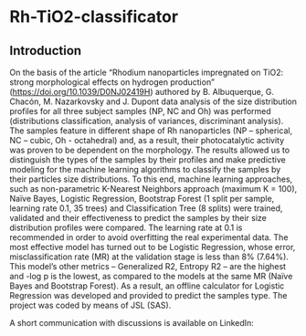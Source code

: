 # Rh-TiO2-classificator

## Introduction

On the basis of the article “Rhodium nanoparticles impregnated on TiO2: strong morphological effects on hydrogen production” (https://doi.org/10.1039/D0NJ02419H) authored by B. Albuquerque, G. Chacón, M. Nazarkovsky and J. Dupont data analysis of the size distribution profiles for all three subject samples (NP, NC and Oh) was performed (distributions classification, analysis of variances, discriminant analysis). The samples feature in different shape of Rh nanoparticles (NP – spherical, NC – cubic, Oh - octahedral) and, as a result, their photocatalytic activity was proven to be dependent on the morphology. The results allowed us to distinguish the types of the samples by their profiles and make predictive modeling for the machine learning algorithms to classify the samples by their particles size distributions. To this end, machine learning approaches, such as non-parametric K-Nearest Neighbors approach (maximum K = 100), Naïve Bayes, Logistic Regression, Bootstrap Forest (1 split per sample, learning rate 0.1, 35 trees) and Classification Tree (8 splits) were trained, validated and their effectiveness to predict the samples by their size distribution profiles were compared. The learning rate at 0.1 is recommended in order to avoid overfitting the real experimental data. The most effective model has turned out to be Logistic Regression, whose error, misclassification rate (MR) at the validation stage is less than 8% (7.64%). This model’s other metrics – Generalized R2, Entropy R2 – are the highest and -log p is the lowest, as compared to the models at the same MR (Naïve Bayes and Bootstrap Forest). As a result, an offline calculator for Logistic Regression was developed and provided to predict the samples type. The project was coded by means of JSL (SAS).

A short communication with discussions is available on LinkedIn:









